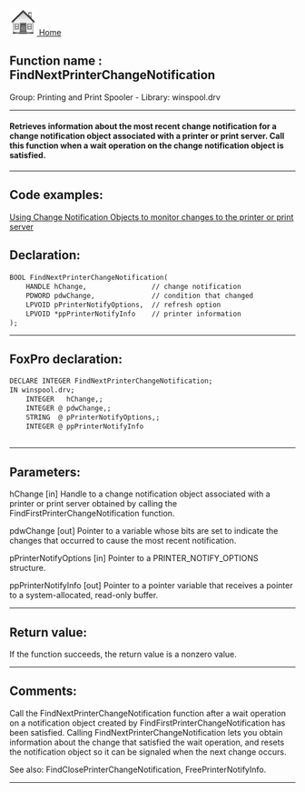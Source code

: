 [<img src="../../images/home.png"> Home ](https://github.com/VFPX/Win32API)  

## Function name : FindNextPrinterChangeNotification
Group: Printing and Print Spooler - Library: winspool.drv    
***  


#### Retrieves information about the most recent change notification for a change notification object associated with a printer or print server. Call this function when a wait operation on the change notification object is satisfied.
***  


## Code examples:
[Using Change Notification Objects to monitor changes to the printer or print server](../../samples/sample_485.md)  

## Declaration:
```foxpro  
BOOL FindNextPrinterChangeNotification(
	HANDLE hChange,                // change notification
	PDWORD pdwChange,              // condition that changed
	LPVOID pPrinterNotifyOptions,  // refresh option
	LPVOID *ppPrinterNotifyInfo    // printer information
);  
```  
***  


## FoxPro declaration:
```foxpro  
DECLARE INTEGER FindNextPrinterChangeNotification;
IN winspool.drv;
	INTEGER   hChange,;
	INTEGER @ pdwChange,;
	STRING  @ pPrinterNotifyOptions,;
	INTEGER @ ppPrinterNotifyInfo
  
```  
***  


## Parameters:
hChange 
[in] Handle to a change notification object associated with a printer or print server obtained by calling the FindFirstPrinterChangeNotification function.

pdwChange 
[out] Pointer to a variable whose bits are set to indicate the changes that occurred to cause the most recent notification.

pPrinterNotifyOptions 
[in] Pointer to a PRINTER_NOTIFY_OPTIONS structure. 

ppPrinterNotifyInfo 
[out] Pointer to a pointer variable that receives a pointer to a system-allocated, read-only buffer.   
***  


## Return value:
If the function succeeds, the return value is a nonzero value.  
***  


## Comments:
Call the FindNextPrinterChangeNotification function after a wait operation on a notification object created by FindFirstPrinterChangeNotification has been satisfied. Calling FindNextPrinterChangeNotification lets you obtain information about the change that satisfied the wait operation, and resets the notification object so it can be signaled when the next change occurs.  
  
See also: FindClosePrinterChangeNotification, FreePrinterNotifyInfo.  
  
***  

